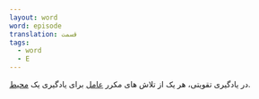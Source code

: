```yaml
---
layout: word
word: episode
translation: قسمت
tags:
  - word
  - E
---
```

در یادگیری تقویتی، هر یک از تلاش های مکرر [عامل](/A/agent/) برای یادگیری یک [محیط](/E/environment/).